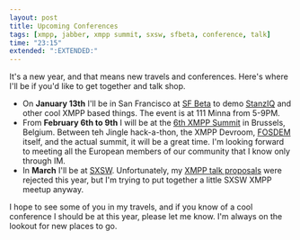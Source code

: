 ```yaml
---
layout: post
title: Upcoming Conferences
tags: [xmpp, jabber, xmpp summit, sxsw, sfbeta, conference, talk]
time: "23:15"
extended: ":EXTENDED:"
---
```


It's a new year, and that means new travels and conferences.  Here's
where I'll be if you'd like to get together and talk shop.

* On **January 13th** I'll be in San Francisco at [SF
  Beta](http://sfbeta.com) to demo [StanzIQ](http;//stanziq.com) and
  other cool XMPP based things.  The event is at 111 Minna from 5-9PM.
* From **February 6th to 9th** I will be at the [6th XMPP
  Summit](http://xmpp.org/summit/summit6.shtml) in Brussels, Belgium.
  Between teh Jingle hack-a-thon, the XMPP Devroom,
  [FOSDEM](http://www.fosdem.org/2009/) itself, and the actual summit,
  it will be a great time.  I'm looking forward to meeting all the
  European members of our community that I know only through IM.
* In **March** I'll be at [SXSW](http://www.sxsw.com).  Unfortunately,
  my [XMPP talk
  proposals](http://metajack.im/2008/08/08/learn-about-xmpp-at-sxsw-2009/)
  were rejected this year, but I'm trying to put together a little
  SXSW XMPP meetup anyway.

I hope to see some of you in my travels, and if you know of a cool
conference I should be at this year, please let me know.  I'm always
on the lookout for new places to go.
